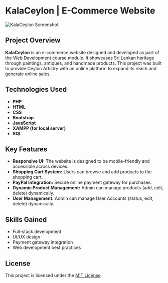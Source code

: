 # KalaCeylon | E-Commerce Website

![KalaCeylon Screenshot](KalaCeylon/assets/imgs/main/Poster.jpg)

## Project Overview
**KalaCeylon** is an e-commerce website designed and developed as part of the Web Development course module. It showcases Sri Lankan heritage through paintings, antiques, and handmade products. This project was built to provide Ceylon Artistry with an online platform to expand its reach and generate online sales.

## Technologies Used
- **PHP**  
- **HTML**  
- **CSS**  
- **Bootstrap**  
- **JavaScript**  
- **XAMPP (for local server)**  
- **SQL**  

## Key Features
- **Responsive UI:** The website is designed to be mobile-friendly and accessible across devices.
- **Shopping Cart System:** Users can browse and add products to the shopping cart.
- **PayPal Integration:** Secure online payment gateway for purchases.
- **Dynamic Product Management:** Admin can manage products (add, edit, delete) dynamically.
- **User Management:** Admin can manage User Accounts (status, edit, delete) dynamically.

## Skills Gained
- Full-stack development  
- UI/UX design  
- Payment gateway integration  
- Web development best practices  

## License
This project is licensed under the [MIT License](LICENSE).
